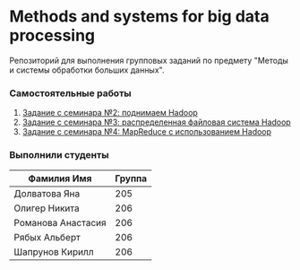 # Methods and systems for big data processing

Репозиторий для выполнения групповых заданий по предмету "Методы и системы обработки больших данных".

 ### Cамостоятельные работы
1. [Задание с семинара №2: поднимаем Hadoop](lab1/)
2. [Задание с семинара №3: распределенная файловая система Hadoop](lab2/)
3. [Задание с семинара №4: MapReduce с использованием Hadoop](lab3/)

### Выполнили студенты
Фамилия Имя | Группа
-|-
Долватова Яна | 205
Олигер Никита | 206
Романова Анастасия | 206
Рябых Альберт | 206
Шапрунов Кирилл | 206
